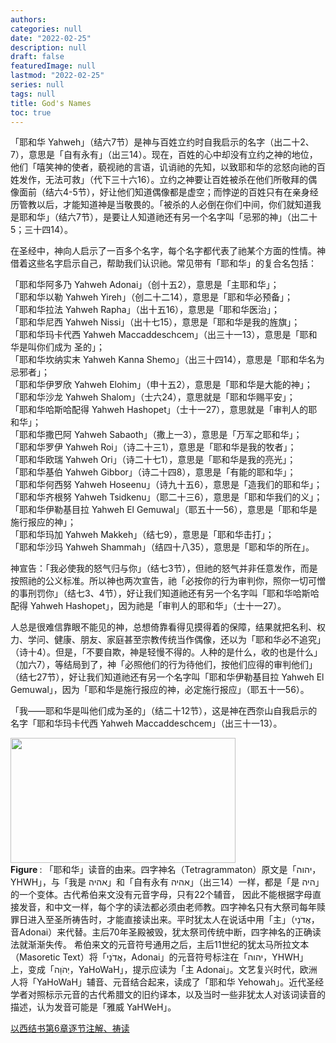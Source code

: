```yaml
---
authors:
categories: null
date: "2022-02-25"
description: null
draft: false
featuredImage: null
lastmod: "2022-02-25"
series: null
tags: null
title: God's Names
toc: true
---
```


<!--more-->

「耶和华 Yahweh」（结六7节）是神与百姓立约时自我启示的名字（出二十2、7），意思是「自有永有」（出三14）。现在，百姓的心中却没有立约之神的地位，他们「嘻笑神的使者，藐视祂的言语，讥诮祂的先知，以致耶和华的忿怒向祂的百姓发作，无法可救」（代下三十六16）。立约之神要让百姓被杀在他们所敬拜的偶像面前（结六4-5节），好让他们知道偶像都是虚空；而悖逆的百姓只有在亲身经历管教以后，才能知道神是当敬畏的。「被杀的人必倒在你们中间，你们就知道我是耶和华」（结六7节），是要让人知道祂还有另一个名字叫「忌邪的神」（出二十5；三十四14）。  

在圣经中，神向人启示了一百多个名字，每个名字都代表了祂某个方面的性情。神借着这些名字启示自己，帮助我们认识祂。常见带有「耶和华」的复合名包括：  

「耶和华阿多乃 Yahweh Adonai」（创十五2），意思是「主耶和华」；  
「耶和华以勒 Yahweh Yireh」（创二十二14），意思是「耶和华必预备」；  
「耶和华拉法 Yahweh Rapha」（出十五16），意思是「耶和华医治」；  
「耶和华尼西 Yahweh Nissi」（出十七15），意思是「耶和华是我的旌旗」；  
「耶和华玛卡代西 Yahweh Maccaddeschcem」（出三十一13），意思是「耶和华是叫你们成为 圣的」；  
「耶和华坎纳实末 Yahweh Kanna Shemo」（出三十四14），意思是「耶和华名为忌邪者」；  
「耶和华伊罗欣 Yahweh Elohim」（申十五2），意思是「耶和华是大能的神」；  
「耶和华沙龙 Yahweh Shalom」（士六24），意思就是「耶和华赐平安」；  
「耶和华哈斯哈配得 Yahweh Hashopet」（士十一27），意思就是「审判人的耶和华」；  
「耶和华撒巴阿 Yahweh Sabaoth」（撒上一3），意思是「万军之耶和华」；  
「耶和华罗伊 Yahweh Roi」（诗二十三1），意思是「耶和华是我的牧者」；  
「耶和华欧瑞 Yahweh Ori」（诗二十七1），意思是「耶和华是我的亮光」；  
「耶和华基伯 Yahweh Gibbor」（诗二十四8），意思是「有能的耶和华」；  
「耶和华何西努 Yahweh Hoseenu」（诗九十五6），意思是「造我们的耶和华」；  
「耶和华齐根努 Yahweh Tsidkenu」（耶二十三6），意思是「耶和华我们的义」；  
「耶和华伊勒基目拉 Yahweh El Gemuwal」（耶五十一56），意思是「耶和华是施行报应的神」；  
「耶和华玛加 Yahweh Makkeh」（结七9），意思是「耶和华击打」；  
「耶和华沙玛 Yahweh Shammah」（结四十八35），意思是「耶和华的所在」。  

神宣告：「我必使我的怒气归与你」（结七3节），但祂的怒气并非任意发作，而是按照祂的公义标准。所以神也两次宣告，祂「必按你的行为审判你，照你一切可憎的事刑罚你」（结七3、4节），好让我们知道祂还有另一个名字叫「耶和华哈斯哈配得 Yahweh Hashopet」，因为祂是「审判人的耶和华」（士十一27）。

人总是很难信靠眼不能见的神，总想倚靠看得见摸得着的保障，结果就把名利、权力、学问、健康、朋友、家庭甚至宗教传统当作偶像，还以为「耶和华必不追究」（诗十4）。但是，「不要自欺，神是轻慢不得的。人种的是什么，收的也是什么」（加六7），等结局到了，神「必照他们的行为待他们，按他们应得的审判他们」（结七27节），好让我们知道祂还有另一个名字叫「耶和华伊勒基目拉 Yahweh El Gemuwal」，因为「耶和华是施行报应的神，必定施行报应」（耶五十一56）。

「我——耶和华是叫他们成为圣的」（结二十12节），这是神在西奈山自我启示的名字「耶和华玛卡代西 Yahweh Maccaddeschcem」（出三十一13）。

<img width ="360" height= "200" src = "/docs/images/vowel-points-from-adonai1.jpg"/>
<figcaption><b>Figure </b>: 「耶和华」读音的由来。四字神名（Tetragrammaton）原文是「יהוה，YHWH」，与「我是 אהיה」和「自有永有 אהיה」（出三14）一样，都是「是 היה」的一个变体。古代希伯来文没有元音字母，只有22个辅音， 因此不能根据字母直接发音，和中文一样，每个字的读法都必须由老师教。四字神名只有大祭司每年赎罪日进入至圣所祷告时，才能直接读出来。平时犹太人在说话中用「主」（אֲדֹנָי‎‎，音Adonai）来代替。主后70年圣殿被毁，犹太祭司传统中断，四字神名的正确读法就渐渐失传。   
希伯来文的元音符号通用之后，主后11世纪的犹太马所拉文本（Masoretic Text）将「אֲדֹנָי‎‎，Adonai」的元音符号标注在「יהוה‎‎，YHWH」上，变成「יְהֹוָה‎‎，YaHoWaH」，提示应读为「主 Adonai」。文艺复兴时代，欧洲人将「YaHoWaH」辅音、元音结合起来，读成了「耶和华 Yehowah」。近代圣经学者对照标示元音的古代希腊文的旧约译本，以及当时一些非犹太人对该词读音的描述，认为发音可能是「雅威 YaHWeH」。</figcaption>


[以西结书第6章逐节注解、祷读](https://cmcbiblereading.com/2016/08/11/%e4%bb%a5%e8%a5%bf%e7%bb%93%e4%b9%a6%e7%ac%ac6%e7%ab%a0%e9%80%90%e8%8a%82%e6%b3%a8%e8%a7%a3%e3%80%81%e7%a5%b7%e8%af%bb/)